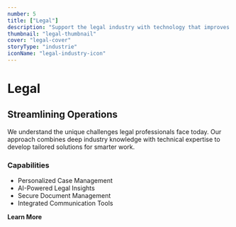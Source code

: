 ```yaml
---
number: 5
title: ["Legal"]
description: "Support the legal industry with technology that improves case management, document automation, and client communication."
thumbnail: "legal-thumbnail"
cover: "legal-cover"
storyType: "industrie"
iconName: "legal-industry-icon"
---
```


# Legal

## Streamlining Operations

We understand the unique challenges legal professionals face today. Our approach combines deep industry knowledge with technical expertise to develop tailored solutions for smarter work.

### Capabilities

* Personalized Case Management
* AI-Powered Legal Insights
* Secure Document Management
* Integrated Communication Tools

**Learn More**